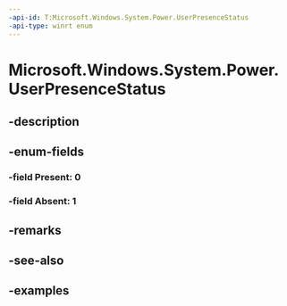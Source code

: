 ```yaml
---
-api-id: T:Microsoft.Windows.System.Power.UserPresenceStatus
-api-type: winrt enum
---
```


# Microsoft.Windows.System.Power.UserPresenceStatus

<!--
public enum UserPresenceStatus
-->


## -description

## -enum-fields

### -field Present: 0

### -field Absent: 1

## -remarks

## -see-also

## -examples


